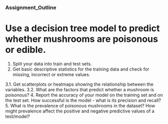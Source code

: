 ### Assignment_Outline

# Use a decision tree model to predict whether mushrooms are poisonous or edible. 

1. Split your data into train and test sets. 
2. Get basic descriptive statistics for the training data and check for missing, incorrect or extreme values.

3.1. Get scatterplots or heatmaps showing the relationship between the variables. 
3.2. What are the factors that predict whether a mushroom is poisonous? 
4. Report the accuracy of your model on the training set and on the test set. How successful is the model - what is its precision and recall? 
5. What is the prevalence of poisonous mushrooms in the dataset? How might prevalence affect the positive and negative predictive values of a test/model?
